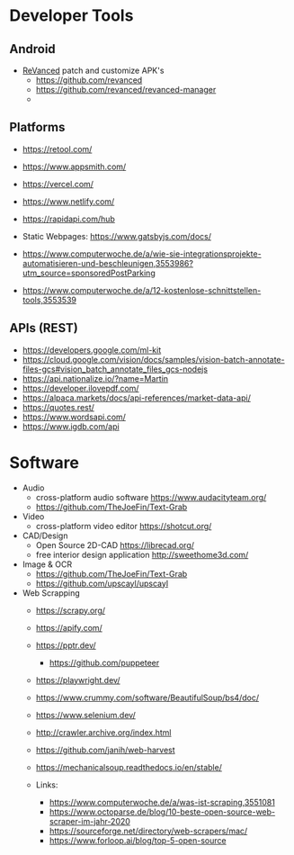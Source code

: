 # Developer Tools

## Android

- [ReVanced](https://revanced.app/) patch and customize APK's
  - https://github.com/revanced
  - https://github.com/revanced/revanced-manager
  - 

## Platforms

- https://retool.com/
- https://www.appsmith.com/
- https://vercel.com/
- https://www.netlify.com/
- https://rapidapi.com/hub
- Static Webpages: https://www.gatsbyjs.com/docs/

- https://www.computerwoche.de/a/wie-sie-integrationsprojekte-automatisieren-und-beschleunigen,3553986?utm_source=sponsoredPostParking
- https://www.computerwoche.de/a/12-kostenlose-schnittstellen-tools,3553539

## APIs (REST)

- https://developers.google.com/ml-kit
- https://cloud.google.com/vision/docs/samples/vision-batch-annotate-files-gcs#vision_batch_annotate_files_gcs-nodejs
- https://api.nationalize.io/?name=Martin
- https://developer.ilovepdf.com/
- https://alpaca.markets/docs/api-references/market-data-api/
- https://quotes.rest/
- https://www.wordsapi.com/
- https://www.igdb.com/api
 
# Software

- Audio
  - cross-platform audio software https://www.audacityteam.org/
  - https://github.com/TheJoeFin/Text-Grab
- Video 
  - cross-platform video editor https://shotcut.org/
- CAD/Design
  - Open Source 2D-CAD https://librecad.org/
  - free interior design application http://sweethome3d.com/
- Image & OCR
  - https://github.com/TheJoeFin/Text-Grab
  - https://github.com/upscayl/upscayl
- Web Scrapping
  - https://scrapy.org/
  - https://apify.com/
  - https://pptr.dev/
    - https://github.com/puppeteer
  - https://playwright.dev/
  - https://www.crummy.com/software/BeautifulSoup/bs4/doc/
  - https://www.selenium.dev/
  - http://crawler.archive.org/index.html
  - https://github.com/janih/web-harvest
  - https://mechanicalsoup.readthedocs.io/en/stable/

  - Links:
    - https://www.computerwoche.de/a/was-ist-scraping,3551081
    - https://www.octoparse.de/blog/10-beste-open-source-web-scraper-im-jahr-2020
    - https://sourceforge.net/directory/web-scrapers/mac/
    - https://www.forloop.ai/blog/top-5-open-source
